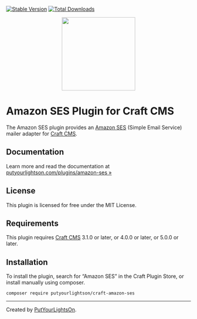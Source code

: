 [![Stable Version](https://img.shields.io/packagist/v/putyourlightson/craft-amazon-ses?label=stable)]((https://packagist.org/packages/putyourlightson/craft-amazon-ses))
[![Total Downloads](https://img.shields.io/packagist/dt/putyourlightson/craft-amazon-ses)](https://packagist.org/packages/putyourlightson/craft-amazon-ses)

<p align="center"><img width="200" src="src/icon.svg"></p>

# Amazon SES Plugin for Craft CMS

The Amazon SES plugin provides an [Amazon SES](https://aws.amazon.com/ses/) (Simple Email Service) mailer adapter for [Craft CMS](https://craftcms.com/).

## Documentation

Learn more and read the documentation at [putyourlightson.com/plugins/amazon-ses »
](https://putyourlightson.com/plugins/amazon-ses)

## License

This plugin is licensed for free under the MIT License.

## Requirements

This plugin requires [Craft CMS](https://craftcms.com/) 3.1.0 or later, or 4.0.0 or later, or 5.0.0 or later.

## Installation

To install the plugin, search for “Amazon SES” in the Craft Plugin Store, or install manually using composer.

```shell
composer require putyourlightson/craft-amazon-ses
```

---

Created by [PutYourLightsOn](https://putyourlightson.com/).
